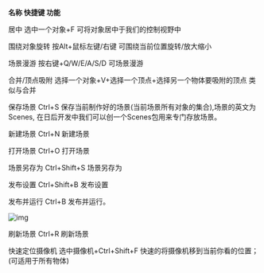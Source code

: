 **名称                                                          快捷键                                                          功能**

居中                                                     选中一个对象+F                                                    可将对象居中于我们的控制视野中

围绕对象旋转                                  按Alt+鼠标左键/右键                                                   可围绕当前位置旋转/放大缩小

场景漫游                                               按右键+Q/W/E/A/S/D                                            可场景漫游

合并/顶点吸附                            选择一个对象+V+选择一个顶点+选择另一个物体要吸附的顶点               类似与合并

保存场景                                                  Ctrl+S                 保存当前制作好的场景(当前场景所有对象的集合),场景的英文为Scenes, 在日后开发中我们可以创一个Scenes包用来专门存放场景。

新建场景                                                            Ctrl+N                                                                       新建场景

打开场景                                                                     Ctrl+O                                                                       打开场景

场景另存为                                                        Ctrl+Shift+S                                                                  场景另存为

发布设置                                                              Ctrl+Shift+B                                                                    发布设置

发布并运行                                                          Ctrl+B                                                                            发布并运行。

![img](F:\有道云笔记\qq31BDEC0D05E5A1626E555CD1BA33D617\c958021bbaf74e62a21616661189edfe\5ede7ae15ca548c6a6eb1ef719290e5c.jpg)

刷新场景                                                               Ctrl+R                                                                               刷新场景

快速定位摄像机                                    选中摄像机+Ctrl+Shift+F                         快速的将摄像机移到当前你看的位置；(可适用于所有物体)

​                       